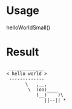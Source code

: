 # Usage
helloWorldSmall()
# Result
```
 _____________
< hello world >
 -------------
       \   ,__,
        \  (oo)____
           (__)    )\
              ||--|| *
```
